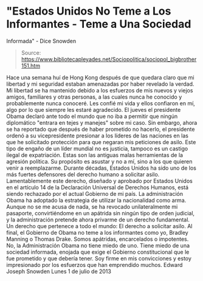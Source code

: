 # "Estados Unidos No Teme a Los Informantes - Teme a Una Sociedad 
Informada" - Dice Snowden

> Source: https://www.bibliotecapleyades.net/Sociopolitica/sociopol_bigbrother151.htm

Hace una semana huí de Hong Kong después de que quedara claro que mi
libertad y mi seguridad estaban amenazadas por
haber revelado la verdad.
Mi
libertad se ha mantenido debido a los esfuerzos de mis nuevos y viejos
amigos, familiares y otras personas, a las cuales nunca he conocido y
probablemente nunca conoceré. Les confié mi vida y ellos confiaron en mí,
algo por lo que siempre les estaré agradecido.
El jueves el
presidente
Obama declaró ante todo el mundo que no iba a
permitir que ningún diplomático "entrara en tejes y manejes" sobre mi caso.
Sin embargo, ahora se ha reportado que después de haber prometido no hacerlo,
el presidente ordenó a su vicepresidente presionar a los líderes de las
naciones en las que he solicitado protección para que negaran mis peticiones
de asilo.
Este tipo de engaño de un líder mundial no es justicia, tampoco es un
castigo ilegal de expatriación. Estas son las antiguas malas herramientas de
la agresión política. Su propósito es asustar y no a mí, sino a los que
quieren venir a reemplazarme.
Durante décadas, Estados Unidos ha sido uno de los más fuertes defensores
del derecho humano a solicitar asilo.
Lamentablemente este derecho, diseñado
y aprobado por Estados Unidos en el artículo 14 de la Declaración Universal
de Derechos Humanos, está siendo rechazado por el actual Gobierno de mi país.
La administración Obama ha adoptado la estrategia de utilizar la
nacionalidad como arma.
Aunque no se me acusa de nada, se ha revocado unilateralmente mi pasaporte,
convirtiéndome en un apátrida sin ningún tipo de orden judicial, y la
administración pretende ahora privarme de un derecho fundamental. Un derecho
que pertenece a todo el mundo: El derecho a solicitar asilo.
Al final, el Gobierno de Obama no teme a los informantes como yo,
Bradley
Manning o
Thomas Drake. Somos apátridas, encarcelados o impotentes.
No, la
Administración Obama no tiene miedo de uno. Tiene miedo de una sociedad
informada, enojada que exige el Gobierno constitucional que le fue prometido
y que debería tener.
Soy firme en mis convicciones y estoy impresionado por los esfuerzos que han
emprendido muchos.
Edward Joseph Snowden
Lunes 1 de julio de 2013
